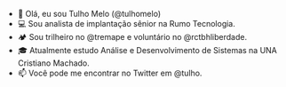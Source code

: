 - 👋 Olá, eu sou Tulho Melo (@tulhomelo)
- 💻 Sou analista de implantação sênior na Rumo Tecnologia.
- 🏕️ Sou trilheiro no @tremape e voluntário no @rctbhliberdade.
- 🎓 Atualmente estudo Análise e Desenvolvimento de Sistemas na UNA Cristiano Machado.
- 📫 Você pode me encontrar no Twitter em @tulho.

<!---
tulhomelo/tulhomelo is a ✨ special ✨ repository because its `README.md` (this file) appears on your GitHub profile.
You can click the Preview link to take a look at your changes.
--->
